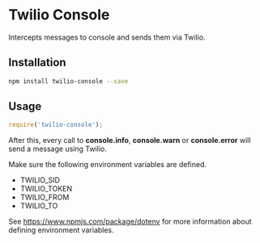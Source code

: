 # Twilio Console

Intercepts messages to console and sends them via Twilio.

## Installation

````bash
npm install twilio-console --save
````

## Usage

````javascript
require('twilio-console');
````

After this, every call to **console.info**, **console.warn** or **console.error** will send a message
using Twilio.

Make sure the following environment variables are defined.

- TWILIO_SID
- TWILIO_TOKEN
- TWILIO_FROM
- TWILIO_TO

See https://www.npmjs.com/package/dotenv for more information about defining environment variables.
